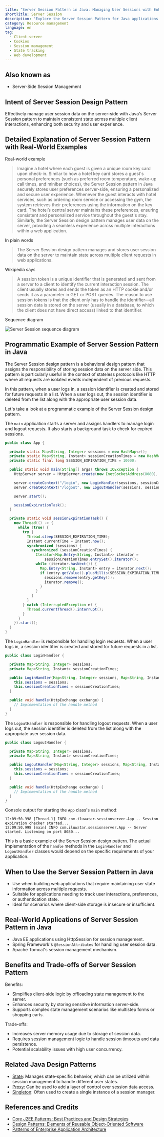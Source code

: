 ```yaml
---
title: "Server Session Pattern in Java: Managing User Sessions with Enhanced Security"
shortTitle: Server Session
description: "Explore the Server Session Pattern for Java applications. Learn how this design pattern helps manage user sessions securely and maintain state across multiple client requests with detailed examples and uses."
category: Resource management
language: en
tag:
  - Client-server
  - Cookies
  - Session management 
  - State tracking
  - Web development
---
```


## Also known as

* Server-Side Session Management

## Intent of Server Session Design Pattern

Effectively manage user session data on the server-side with Java's Server Session pattern to maintain consistent state across multiple client interactions, enhancing both security and user experience.

## Detailed Explanation of Server Session Pattern with Real-World Examples

Real-world example

> Imagine a hotel where each guest is given a unique room key card upon check-in. Similar to how a hotel key card stores a guest's personal preferences (such as preferred room temperature, wake-up call times, and minibar choices), the Server Session pattern in Java securely stores user preferences server-side, ensuring a personalized and secure user experience. Whenever the guest interacts with hotel services, such as ordering room service or accessing the gym, the system retrieves their preferences using the information on the key card. The hotel’s central server maintains these preferences, ensuring consistent and personalized service throughout the guest's stay. Similarly, the Server Session design pattern manages user data on the server, providing a seamless experience across multiple interactions within a web application. 

In plain words

> The Server Session design pattern manages and stores user session data on the server to maintain state across multiple client requests in web applications.

Wikipedia says

> A session token is a unique identifier that is generated and sent from a server to a client to identify the current interaction session. The client usually stores and sends the token as an HTTP cookie and/or sends it as a parameter in GET or POST queries. The reason to use session tokens is that the client only has to handle the identifier—all session data is stored on the server (usually in a database, to which the client does not have direct access) linked to that identifier.

Sequence diagram

![Server Session sequence diagram](./etc/server-session-sequence-diagram.png)

## Programmatic Example of Server Session Pattern in Java

The Server Session design pattern is a behavioral design pattern that assigns the responsibility of storing session data on the server side. This pattern is particularly useful in the context of stateless protocols like HTTP where all requests are isolated events independent of previous requests.

In this pattern, when a user logs in, a session identifier is created and stored for future requests in a list. When a user logs out, the session identifier is deleted from the list along with the appropriate user session data.

Let's take a look at a programmatic example of the Server Session design pattern.

The `main` application starts a server and assigns handlers to manage login and logout requests. It also starts a background task to check for expired sessions.

```java
public class App {

  private static Map<String, Integer> sessions = new HashMap<>();
  private static Map<String, Instant> sessionCreationTimes = new HashMap<>();
  private static final long SESSION_EXPIRATION_TIME = 10000;

  public static void main(String[] args) throws IOException {
    HttpServer server = HttpServer.create(new InetSocketAddress(8080), 0);

    server.createContext("/login", new LoginHandler(sessions, sessionCreationTimes));
    server.createContext("/logout", new LogoutHandler(sessions, sessionCreationTimes));

    server.start();

    sessionExpirationTask();
  }

  private static void sessionExpirationTask() {
    new Thread(() -> {
      while (true) {
        try {
          Thread.sleep(SESSION_EXPIRATION_TIME);
          Instant currentTime = Instant.now();
          synchronized (sessions) {
            synchronized (sessionCreationTimes) {
              Iterator<Map.Entry<String, Instant>> iterator =
                  sessionCreationTimes.entrySet().iterator();
              while (iterator.hasNext()) {
                Map.Entry<String, Instant> entry = iterator.next();
                if (entry.getValue().plusMillis(SESSION_EXPIRATION_TIME).isBefore(currentTime)) {
                  sessions.remove(entry.getKey());
                  iterator.remove();
                }
              }
            }
          }
        } catch (InterruptedException e) {
          Thread.currentThread().interrupt();
        }
      }
    }).start();
  }
}
```

The `LoginHandler` is responsible for handling login requests. When a user logs in, a session identifier is created and stored for future requests in a list.

```java
public class LoginHandler {

  private Map<String, Integer> sessions;
  private Map<String, Instant> sessionCreationTimes;

  public LoginHandler(Map<String, Integer> sessions, Map<String, Instant> sessionCreationTimes) {
    this.sessions = sessions;
    this.sessionCreationTimes = sessionCreationTimes;
  }

  public void handle(HttpExchange exchange) {
    // Implementation of the handle method
  }
}
```

The `LogoutHandler` is responsible for handling logout requests. When a user logs out, the session identifier is deleted from the list along with the appropriate user session data.

```java
public class LogoutHandler {

  private Map<String, Integer> sessions;
  private Map<String, Instant> sessionCreationTimes;

  public LogoutHandler(Map<String, Integer> sessions, Map<String, Instant> sessionCreationTimes) {
    this.sessions = sessions;
    this.sessionCreationTimes = sessionCreationTimes;
  }

  public void handle(HttpExchange exchange) {
    // Implementation of the handle method
  }
}
```

Console output for starting the `App` class's `main` method:

```
12:09:50.998 [Thread-1] INFO com.iluwatar.sessionserver.App -- Session expiration checker started...
12:09:50.998 [main] INFO com.iluwatar.sessionserver.App -- Server started. Listening on port 8080...
```

This is a basic example of the Server Session design pattern. The actual implementation of the `handle` methods in the `LoginHandler` and `LogoutHandler` classes would depend on the specific requirements of your application.

## When to Use the Server Session Pattern in Java

* Use when building web applications that require maintaining user state information across multiple requests.
* Suitable for applications needing to track user interactions, preferences, or authentication state.
* Ideal for scenarios where client-side storage is insecure or insufficient.

## Real-World Applications of Server Session Pattern in Java

* Java EE applications using HttpSession for session management.
* Spring Framework's `@SessionAttributes` for handling user session data.
* Apache Tomcat's session management mechanism.

## Benefits and Trade-offs of Server Session Pattern

Benefits:

* Simplifies client-side logic by offloading state management to the server.
* Enhances security by storing sensitive information server-side.
* Supports complex state management scenarios like multistep forms or shopping carts.

Trade-offs:

* Increases server memory usage due to storage of session data.
* Requires session management logic to handle session timeouts and data persistence.
* Potential scalability issues with high user concurrency.

## Related Java Design Patterns

* [State](https://java-design-patterns.com/patterns/state/): Manages state-specific behavior, which can be utilized within session management to handle different user states.
* [Proxy](https://java-design-patterns.com/patterns/proxy/): Can be used to add a layer of control over session data access.
* [Singleton](https://java-design-patterns.com/patterns/singleton/): Often used to create a single instance of a session manager.

## References and Credits

* [Core J2EE Patterns: Best Practices and Design Strategies](https://amzn.to/4cAbDap)
* [Design Patterns: Elements of Reusable Object-Oriented Software](https://amzn.to/3w0pvKI)
* [Patterns of Enterprise Application Architecture](https://amzn.to/3WfKBPR)
